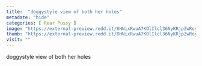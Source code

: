 ```yaml
---
title:  "doggystyle view of both her holes"
metadate: "hide"
categories: [ Rear Pussy ]
image: "https://external-preview.redd.it/8HNixRwuA7KOlIlcl36NyKRjpZwRoyWvYZ9lPl4jS4E.jpg?auto=webp&s=94f1f7ef91b19c278d173205b7643a68d94908fe"
thumb: "https://external-preview.redd.it/8HNixRwuA7KOlIlcl36NyKRjpZwRoyWvYZ9lPl4jS4E.jpg?width=1080&crop=smart&auto=webp&s=0338c7dc7f09f65761673327fba75717464635e1"
visit: ""
---
```

doggystyle view of both her holes
